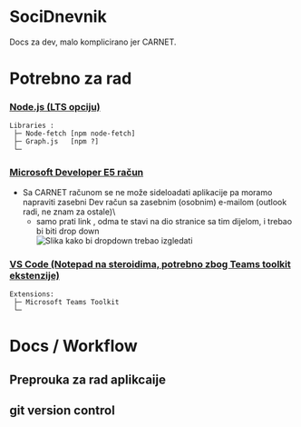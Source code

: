 # SociDnevnik
Docs za dev, malo komplicirano jer CARNET.

# Potrebno za rad 

### [Node.js (LTS opciju)](https://nodejs.org/en/download/)
   
    Libraries :
     ├─ Node-fetch [npm node-fetch]
     ├─ Graph.js   [npm ?]
     └─

### [Microsoft Developer E5 račun](https://docs.microsoft.com/en-us/microsoftteams/platform/build-your-first-app/build-first-app-overview#set-up-your-development-account)
-  Sa CARNET računom se ne može sideloadati aplikacije pa moramo napraviti zasebni Dev račun sa zasebnim (osobnim) e-mailom (outlook radi, ne znam za ostale)\
   -  samo prati link , odma te stavi na dio stranice sa tim dijelom, i trebao bi biti drop down\
![Slika kako bi dropdown trebao izgledati](https://imgur.com/LagiYU6.png)
    

### [VS Code (Notepad na steroidima, potrebno zbog Teams toolkit ekstenzije)](https://code.visualstudio.com) 

    Extensions:
     ├─ Microsoft Teams Toolkit
     └─ 
         


# Docs / Workflow 

## Preprouka za rad aplikcaije 

## git version control 

